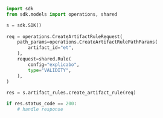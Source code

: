 <!-- Start SDK Example Usage -->
```python
import sdk
from sdk.models import operations, shared

s = sdk.SDK()
    
req = operations.CreateArtifactRuleRequest(
    path_params=operations.CreateArtifactRulePathParams(
        artifact_id="et",
    ),
    request=shared.Rule(
        config="explicabo",
        type="VALIDITY",
    ),
)
    
res = s.artifact_rules.create_artifact_rule(req)

if res.status_code == 200:
    # handle response
```
<!-- End SDK Example Usage -->